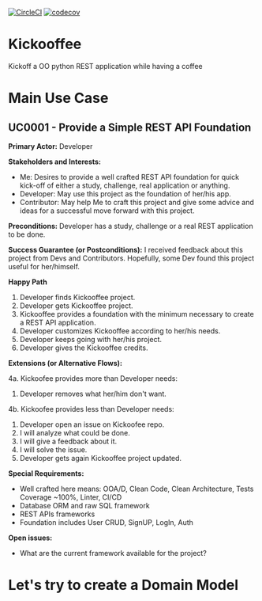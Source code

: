 [![CircleCI](https://dl.circleci.com/status-badge/img/gh/avancinirodrigo/kickooffee/tree/master.svg?style=svg)](https://dl.circleci.com/status-badge/redirect/gh/avancinirodrigo/kickooffee/tree/master)
[![codecov](https://codecov.io/gh/avancinirodrigo/kickooffee/branch/master/graph/badge.svg?token=BZBrQYqA1R)](https://codecov.io/gh/avancinirodrigo/kickooffee)

# Kickooffee
Kickoff a OO python REST application while having a coffee

# Main Use Case 
## UC0001 - Provide a Simple REST API Foundation

**Primary Actor:** Developer

**Stakeholders and Interests:**
* Me: Desires to provide a well crafted REST API foundation for quick kick-off of either a study, challenge, real application or anything.
* Developer: May use this project as the foundation of her/his app.
* Contributor: May help Me to craft this project and give some advice and ideas for a successful move forward with this project.

**Preconditions:** Developer has a study, challenge or a real REST application to be done.

**Success Guarantee (or Postconditions):** I received feedback about this project from Devs and Contributors. Hopefully, some Dev found this project useful for her/himself. 

**Happy Path**

1. Developer finds Kickooffee project.
1. Developer gets Kickooffee project.
1. Kickooffee provides a foundation with the minimum necessary to create a REST API application.
1. Developer customizes Kickooffee according to her/his needs.
1. Developer keeps going with her/his project.
1. Developer gives the Kickooffee credits.


**Extensions (or Alternative Flows):**

4a. Kickoofee provides more than Developer needs:
1. Developer removes what her/him don't want.

4b. Kickoofee provides less than Developer needs:
1. Developer open an issue on Kickoofee repo.
1. I will analyze what could be done.
1. I will give a feedback about it.
1. I will solve the issue.
1. Developer gets again Kickooffee project updated.

**Special Requirements:**

* Well crafted here means: OOA/D, Clean Code, Clean Architecture, Tests Coverage ~100%, Linter, CI/CD
* Database ORM and raw SQL framework
* REST APIs frameworks
* Foundation includes User CRUD, SignUP, LogIn, Auth

**Open issues:**

* What are the current framework available for the project? 


# Let's try to create a Domain Model